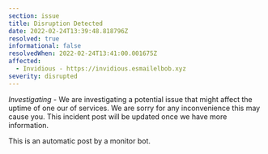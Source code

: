 ```yaml
---
section: issue
title: Disruption Detected
date: 2022-02-24T13:39:48.818796Z
resolved: true
informational: false
resolvedWhen: 2022-02-24T13:41:00.001675Z
affected:
  - Invidious - https://invidious.esmailelbob.xyz
severity: disrupted
---
```

*Investigating* - We are investigating a potential issue that might affect the uptime of one our of services. We are sorry for any inconvenience this may cause you. This incident post will be updated once we have more information.

This is an automatic post by a monitor bot.
        